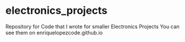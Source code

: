 # electronics_projects
Repository for Code that I wrote for smaller Electronics Projects
You can see them on enriquelopezcode.github.io
